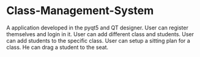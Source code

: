 # Class-Management-System
A application developed in the pyqt5 and QT designer. User can register themselves and login in it. User can add different class and students. User can add students to the specific class. User can setup a sitting plan for a class. He can drag a student to the seat.
